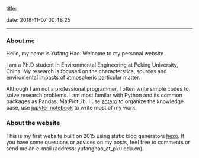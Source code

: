 title: 

date: 2018-11-07 00:48:25

---

### About me

Hello, my name is Yufang Hao. Welcome to my personal website.

I am  a Ph.D student in Environmental Engineering at Peking University, China. My research is focused on  the characterstics, sources and enviromental impacts of atmospheric particular matter.  

Although I am not a professional programmer, I often write simple codes to solve research problems. I am most familar with Python and its common packages as Pandas, MatPlotLib. I use [zotero](https://www.zotero.org) to organize the knowledge base, use [jupyter notebook](http://jupyter.org/) to write most of my work. 

### About the website

This is my first website built on 2015 using static blog generators [hexo](https://hexo.io).  If you have some questions or advices on my posts, feel free to comments or send me an e-mail (address: yufanghao_at_pku.edu.cn). 







